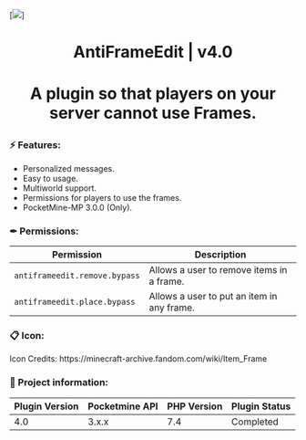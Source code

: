 [![](https://poggit.pmmp.io/shield.state/AntiFrameEdit)]

<div align="center">
<h1>AntiFrameEdit | v4.0<h1>
<p>A plugin so that players on your server cannot use Frames.</p>
</div>

<h3>⚡ Features:</h3>
<ul>
<li>Personalized messages.</li>
<li>Easy to usage.</li>
<li>Multiworld support.</li>
<li>Permissions for players to use the frames.</li>
<li>PocketMine-MP 3.0.0 (Only).</li>
</ul>

<h3>✒ Permissions:</h3>

| Permission | Description |
| --- | --- |
| `antiframeedit.remove.bypass` | Allows a user to remove items in a frame. |
| `antiframeedit.place.bypass` | Allows a user to put an item in any frame. |

<h3>📋 Icon:</h3>

<p>Icon Credits: https://minecraft-archive.fandom.com/wiki/Item_Frame</p>

<h3>📖 Project information:</h3>

| Plugin Version | Pocketmine API | PHP Version | Plugin Status |
|---|---|---|---|
| 4.0 | 3.x.x | 7.4 | Completed |